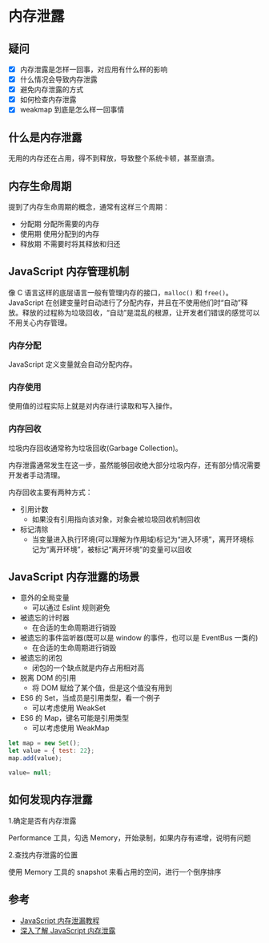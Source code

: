 # 内存泄露

## 疑问

- [x] 内存泄露是怎样一回事，对应用有什么样的影响
- [x] 什么情况会导致内存泄露
- [x] 避免内存泄露的方式
- [x] 如何检查内存泄露
- [x] weakmap 到底是怎么样一回事情

## 什么是内存泄露

无用的内存还在占用，得不到释放，导致整个系统卡顿，甚至崩溃。

## 内存生命周期

提到了内存生命周期的概念，通常有这样三个周期：

- 分配期 分配所需要的内存
- 使用期 使用分配到的内存
- 释放期 不需要时将其释放和归还

## JavaScript 内存管理机制

像 C 语言这样的底层语言一般有管理内存的接口，`malloc()` 和 `free()`。JavaScript 在创建变量时自动进行了分配内存，并且在不使用他们时“自动”释放。释放的过程称为垃圾回收，“自动”是混乱的根源，让开发者们错误的感觉可以不用关心内存管理。

### 内存分配

JavaScript 定义变量就会自动分配内存。

### 内存使用

使用值的过程实际上就是对内存进行读取和写入操作。

### 内存回收

垃圾内存回收通常称为垃圾回收(Garbage Collection)。

内存泄露通常发生在这一步，虽然能够回收绝大部分垃圾内存，还有部分情况需要开发者手动清理。

内存回收主要有两种方式：

- 引用计数
  - 如果没有引用指向该对象，对象会被垃圾回收机制回收
- 标记清除
  - 当变量进入执行环境(可以理解为作用域)标记为“进入环境”，离开环境标记为“离开环境”，被标记“离开环境”的变量可以回收

## JavaScript 内存泄露的场景

- 意外的全局变量
  - 可以通过 Eslint 规则避免
- 被遗忘的计时器
  - 在合适的生命周期进行销毁
- 被遗忘的事件监听器(既可以是 window 的事件，也可以是 EventBus 一类的)
  - 在合适的生命周期进行销毁
- 被遗忘的闭包
  - 闭包的一个缺点就是内存占用相对高
- 脱离 DOM 的引用
  - 将 DOM 赋给了某个值，但是这个值没有用到
- ES6 的 Set，当成员是引用类型，看一个例子
  - 可以考虑使用 WeakSet
- ES6 的 Map，键名可能是引用类型
  - 可以考虑使用 WeakMap

```js
let map = new Set();
let value = { test: 22};
map.add(value);

value= null;
```

## 如何发现内存泄露

1.确定是否有内存泄露

Performance 工具，勾选 Memory，开始录制，如果内存有递增，说明有问题

2.查找内存泄露的位置

使用 Memory 工具的 snapshot 来看占用的空间，进行一个倒序排序

## 参考

- [JavaScript 内存泄漏教程](http://www.ruanyifeng.com/blog/2017/04/memory-leak.html)
- [深入了解 JavaScript 内存泄露](https://segmentfault.com/a/1190000020231307)
